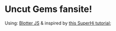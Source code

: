 # Uncut Gems fansite!
Using: [Blotter JS](https://blotter.js.org/) & inspired by [this SuperHi tutorial](https://www.superhi.com/video/mouse-move-glitch-collage-using-html-canvas);
